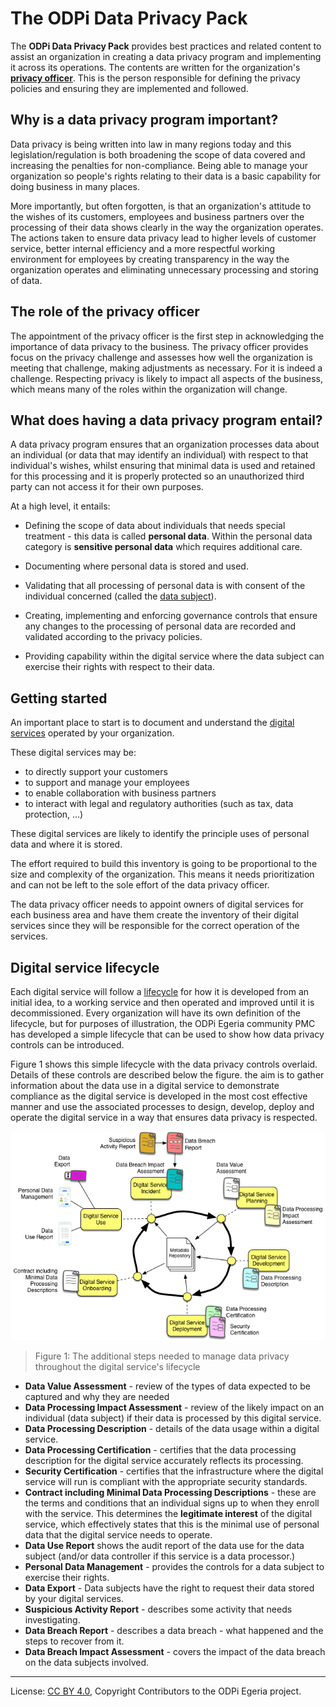 <!-- SPDX-License-Identifier: CC-BY-4.0 -->
<!-- Copyright Contributors to the ODPi Egeria project. -->

# The ODPi Data Privacy Pack

The **ODPi Data Privacy Pack** provides best practices and related content to assist an organization in creating a data privacy
program and implementing it across its operations.  The contents are written for the organization's
**[privacy officer](https://odpi.github.io/data-governance/roles/privacy-officer-role.html)**.
This is the person responsible for defining the privacy policies and ensuring they are implemented and followed.

## Why is a data privacy program important?

Data privacy is being written into law in many regions today and this legislation/regulation
is both broadening the scope of data covered and
increasing the penalties for non-compliance.
Being able to manage your organization so people's rights relating to their data
is a basic capability for doing business in many places.

More importantly, but often forgotten, is that an organization's attitude to the wishes of its customers, employees and business
partners over the processing of their data shows clearly in the way the organization operates.
The actions taken to ensure data privacy lead to higher levels of customer service, better internal efficiency and
a more respectful working environment for employees by creating transparency in the way the organization
operates and eliminating unnecessary processing and storing of data.

## The role of the privacy officer

The appointment of the privacy officer is the first step in acknowledging the importance of data privacy to the business.
The privacy officer provides focus on the privacy challenge and assesses how well the organization is meeting that challenge,
making adjustments as necessary.
For it is indeed a challenge.
Respecting privacy is likely to impact all aspects of the business, which means many of the
roles within the organization will change.

## What does having a data privacy program entail?

A data privacy program ensures that an organization processes data about an individual (or data that may identify an individual) with
respect to that individual's wishes, whilst ensuring that minimal data is used and retained for this processing and 
it is properly protected so an unauthorized third party can not access it for their own purposes.

At a high level, it entails:

* Defining the scope of data about individuals that needs special treatment - this data is called **personal data**.
Within the personal data category is **sensitive personal data** which requires additional care.

* Documenting where personal data is stored and used.

* Validating that all processing of personal data is with consent of the individual concerned (called the [data subject](https://odpi.github.io/data-governance/roles/data-subject-role.html)).

* Creating, implementing and enforcing governance controls that ensure any changes to the processing of
personal data are recorded and validated according to the privacy policies.

* Providing capability within the digital service where the data subject can exercise their rights with respect to their data.

## Getting started

An important place to start is to document and understand the 
[digital services](../digital-services) operated by your organization.

These digital services may be:
* to directly support your customers
* to support and manage your employees
* to enable collaboration with business partners
* to interact with legal and regulatory authorities (such as tax, data protection, ...)

These digital services are likely to identify the principle uses of personal data and where it is stored.

The effort required to build this inventory is going to be proportional to the size and complexity of the organization.
This means it needs prioritization and can not be left to the sole effort of the data privacy officer.

The data privacy officer needs to appoint owners of digital services for each business area and have them create
the inventory of their digital services since they will be responsible for the correct operation of the services.

## Digital service lifecycle

Each digital service will follow a [lifecycle](../digital-services/digital-service-lifecycle.md)
for how it is developed from an initial idea, to a working service and then operated
and improved until it is decommissioned.  Every organization will have its own definition of the lifecycle, but for purposes
of illustration, the ODPi Egeria community PMC has developed a simple lifecycle that can be used to show how data privacy
controls can be introduced.

Figure 1 shows this simple lifecycle with the data privacy controls overlaid.  Details of these controls are described
below the figure.  the aim is to gather information about the data use in a digital service to demonstrate compliance
as the digital service is developed in the most cost effective manner and use the associated processes to design, develop,
deploy and operate the digital service in a way that ensures data privacy is respected.

![Figure 1](digital-service-lifecycle-with-data-privacy-controls.png)
> Figure 1: The additional steps needed to manage data privacy throughout the digital service's lifecycle

* **Data Value Assessment** - review of the types of data expected to be captured and why they are needed
* **Data Processing Impact Assessment** - review of the likely impact on an individual (data subject) if their data is processed
by this digital service.
* **Data Processing Description** - details of the data usage within a digital service.
* **Data Processing Certification** - certifies that the data processing description for the digital service accurately reflects
its processing.
* **Security Certification** - certifies that the infrastructure where the digital service will run is compliant with the
appropriate security standards.
* **Contract including Minimal Data Processing Descriptions** - these are the terms and conditions that an individual signs up to when
they enroll with the service.  This determines the **legitimate interest** of the digital service, which effectively states
that this is the minimal use of personal data that the digital service needs to operate.
* **Data Use Report** shows the audit report of the data use for the data subject (and/or data controller if this service
is a data processor.)
* **Personal Data Management** - provides the controls for a data subject to exercise their rights.
* **Data Export** - Data subjects have the right to request their data stored by your digital services.
* **Suspicious Activity Report** - describes some activity that needs investigating.
* **Data Breach Report** - describes a data breach - what happened and the steps to recover from it.
* **Data Breach Impact Assessment** - covers the impact of the data breach on the data subjects involved.


----
License: [CC BY 4.0](https://creativecommons.org/licenses/by/4.0/),
Copyright Contributors to the ODPi Egeria project.
